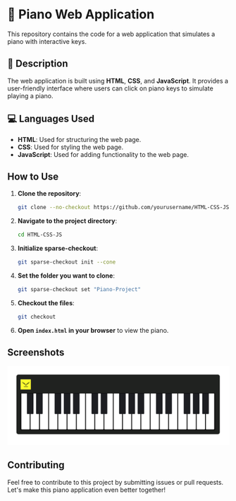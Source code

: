 # 🎹 **Piano Web Application**

This repository contains the code for a web application that simulates a piano with interactive keys.

## 📝 **Description**

The web application is built using **HTML**, **CSS**, and **JavaScript**. It provides a user-friendly interface where users can click on piano keys to simulate playing a piano.

## 💻 **Languages Used**

- **HTML**: Used for structuring the web page.
- **CSS**: Used for styling the web page.
- **JavaScript**: Used for adding functionality to the web page.

## How to Use

1. **Clone the repository**:
    ```bash
    git clone --no-checkout https://github.com/yourusername/HTML-CSS-JS.git
    ```
2. **Navigate to the project directory**:
    ```bash
    cd HTML-CSS-JS
    ```
3. **Initialize sparse-checkout**:
    ```bash
    git sparse-checkout init --cone
    ```
4. **Set the folder you want to clone**:
    ```bash
    git sparse-checkout set "Piano-Project"
    ```
5. **Checkout the files**:
    ```bash
    git checkout
    ```
6. **Open `index.html` in your browser** to view the piano.

## Screenshots

![Project Screenshot](imgss.png)

## Contributing

Feel free to contribute to this project by submitting issues or pull requests. Let's make this piano application even better together!
